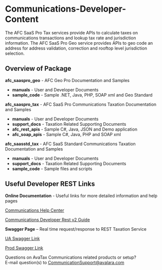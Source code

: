 # Communications-Developer-Content

The AFC SaaS Pro Tax services provide APIs to calculate taxes on communications transactions and lookup tax rate and jurisdiction information.
The AFC SaaS Pro Geo service provides APIs to geo code an address for address validation, correction and rooftop level jurisdiction selection.

## **Overview of Package**

**afc\_saaspro\_geo** -  AFC Geo Pro Documentation and Samples

* **manuals** - User and Developer Documents
* **sample\_code** - Sample .NET, Java, PHP, SOAP xml and Geo Standard

**afc\_saaspro\_tax** -  AFC SaaS Pro Communications Taxation Documentation and Samples

* **manuals** -  User and Developer Documents
* **support\_docs** - Taxation Related Supporting Documents
* **afc\_rest\_apis** - Sample C#, Java, JSON and Demo application
* **afc\_soap\_apis** - Sample C#, Java, PHP and SOAP xml

**afc\_saasstd\_tax** -  AFC SaaS Standard Communications Taxation Documentation and Samples

* **manuals** -  User and Developer Documents
* **support\_docs** - Taxation Related Supporting Documents
* **sample\_code** - Sample files and scripts

## **Useful Developer REST Links**

**Online Documentation** - Useful links for more detailed information and help pages

[Communications Help Center](https://help.avalara.com/Avalara_for_Communications)

[Communications Developer Rest v2 Guide](https://developer.avalara.com/communications/dev-guide_rest_v2/)

**Swagger Page** – Real time request/response to REST Taxation Service

[UA Swagger Link](https://communicationsua.avalara.net/API/AFCSaaSProTax)

[Prod Swagger Link](https://communications.avalara.net/API/AFCSaaSProTax)

Questions on AvaTax Communications related products or setup?  
E-mail question(s) to [CommunicationSupport@avalara.com](CommunicationSupport@avalara.com)